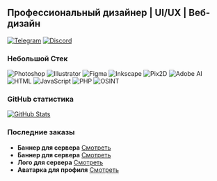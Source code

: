 ## **Профессиональный дизайнер | UI/UX | Веб-дизайн**  

[![Telegram](https://img.shields.io/badge/Telegram-@b3erg-0088cc?style=flat&logo=telegram&logoColor=white)](https://t.me/b3erg)
[![Discord](https://img.shields.io/badge/Discord-b3erg-7289DA?style=flat&logo=discord&logoColor=white)](https://discord.com/users/899722710010183770)

### **Небольшой Стек**  
![Photoshop](https://img.shields.io/badge/-Photoshop-31A8FF?style=flat&logo=adobe-photoshop&logoColor=white)
![Illustrator](https://img.shields.io/badge/-Illustrator-FF9A00?style=flat&logo=adobe-illustrator&logoColor=white)
![Figma](https://img.shields.io/badge/-Figma-F24E1E?style=flat&logo=figma&logoColor=white)
![Inkscape](https://img.shields.io/badge/-Inkscape-000000?style=flat&logo=inkscape&logoColor=white)
![Pix2D](https://img.shields.io/badge/-Pix2D-00AAFF?style=flat)
![Adobe AI](https://img.shields.io/badge/-Adobe_AI-FF0000?style=flat&logo=adobe&logoColor=white)
![HTML](https://img.shields.io/badge/-HTML-E34F26?style=flat&logo=html5&logoColor=white)
![JavaScript](https://img.shields.io/badge/-JavaScript-F7DF1E?style=flat&logo=javascript&logoColor=black)
![PHP](https://img.shields.io/badge/-PHP-777BB4?style=flat&logo=php&logoColor=white)
![OSINT](https://img.shields.io/badge/-OSINT-333333?style=flat)

### **GitHub статистика**  
[![GitHub Stats](https://github-readme-stats.vercel.app/api?username=nikitaberg28&show_icons=true&theme=dark&hide_title=true)](https://github.com/nikitaberg2)  

### **Последние заказы**  
- **Баннер для сервера** [Смотреть](https://i.ibb.co/bjxrKSpf/ADBJ.jpg)
- **Баннер для сервера** [Смотреть](https://i.ibb.co/VW45dVB0/cbd893f20a04c0d2fb8b544e976e90b52b0dbe97bf3de77fb77474251ad71414.png)  
- **Лого для сервера** [Смотреть](https://i.ibb.co/HTBMX6L7/photo-2025-05-03-20-51-06.jpg)  
- **Аватарка для профиля** [Смотреть](https://i.ibb.co/N61hH3Wy/photo-2025-06-30-17-40-01.jpg)  
